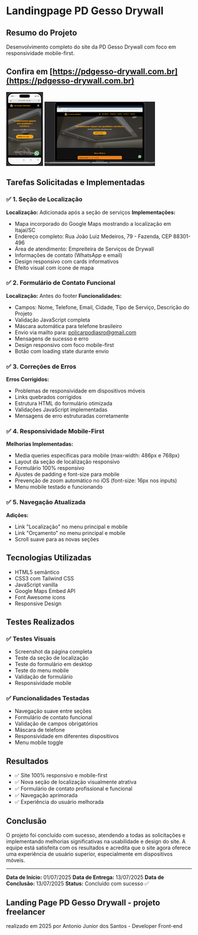 # Landingpage PD Gesso Drywall

## Resumo do Projeto
Desenvolvimento completo do site da PD Gesso Drywall com foco em responsividade mobile-first.

## Confira em [https://pdgesso-drywall.com.br](https://pdgesso-drywall.com.br)

<img src="./assets/images/img-by-readme/iPhone-14-Pro-438x891.png" width="100" height="200" alt="Screenshot da Landing Page"/>
<img src="./assets/images/img-by-readme/Macbook-Air-2011x1165.png" width="300" alt="Screenshot da Landing Page"/>

## Tarefas Solicitadas e Implementadas

### ✅ 1. Seção de Localização
**Localização:** Adicionada após a seção de serviços
**Implementações:**
- Mapa incorporado do Google Maps mostrando a localização em Itajaí/SC
- Endereço completo: Rua João Luiz Medeiros, 79 - Fazenda, CEP 88301-496
- Área de atendimento: Empreiteira de Serviços de Drywall
- Informações de contato (WhatsApp e email)
- Design responsivo com cards informativos
- Efeito visual com ícone de mapa

### ✅ 2. Formulário de Contato Funcional
**Localização:** Antes do footer
**Funcionalidades:**
- Campos: Nome, Telefone, Email, Cidade, Tipo de Serviço, Descrição do Projeto
- Validação JavaScript completa
- Máscara automática para telefone brasileiro
- Envio via mailto para: policarpodiasro@gmail.com
- Mensagens de sucesso e erro
- Design responsivo com foco mobile-first
- Botão com loading state durante envio

### ✅ 3. Correções de Erros
**Erros Corrigidos:**
- Problemas de responsividade em dispositivos móveis
- Links quebrados corrigidos
- Estrutura HTML do formulário otimizada
- Validações JavaScript implementadas
- Mensagens de erro estruturadas corretamente

### ✅ 4. Responsividade Mobile-First
**Melhorias Implementadas:**
- Media queries específicas para mobile (max-width: 486px e 768px)
- Layout da seção de localização responsivo
- Formulário 100% responsivo
- Ajustes de padding e font-size para mobile
- Prevenção de zoom automático no iOS (font-size: 16px nos inputs)
- Menu mobile testado e funcionando

### ✅ 5. Navegação Atualizada
**Adições:**
- Link "Localização" no menu principal e mobile
- Link "Orçamento" no menu principal e mobile
- Scroll suave para as novas seções

## Tecnologias Utilizadas
- HTML5 semântico
- CSS3 com Tailwind CSS
- JavaScript vanilla
- Google Maps Embed API
- Font Awesome icons
- Responsive Design


## Testes Realizados
### ✅ Testes Visuais
- Screenshot da página completa
- Teste da seção de localização
- Teste do formulário em desktop
- Teste do menu mobile
- Validação de formulário
- Responsividade mobile

### ✅ Funcionalidades Testadas
- Navegação suave entre seções
- Formulário de contato funcional
- Validação de campos obrigatórios
- Máscara de telefone
- Responsividade em diferentes dispositivos
- Menu mobile toggle

## Resultados
- ✅ Site 100% responsivo e mobile-first
- ✅ Nova seção de localização visualmente atrativa
- ✅ Formulário de contato profissional e funcional
- ✅ Navegação aprimorada
- ✅ Experiência do usuário melhorada

## Conclusão
O projeto foi concluído com sucesso, atendendo a todas as solicitações e implementando melhorias significativas na usabilidade e design do site. A equipe está satisfeita com os resultados e acredita que o site agora oferece uma experiência de usuário superior, especialmente em dispositivos móveis.

---
**Data de Início:** 01/07/2025
**Data de Entrega:** 13/07/2025
**Data de Conclusão:** 13/07/2025
**Status:** Concluído com sucesso ✅
## Landing Page PD Gesso Drywall - projeto freelancer
realizado em 2025 por Antonio Junior dos Santos - Developer Front-end
